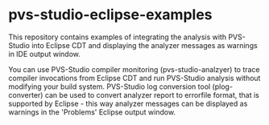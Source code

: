 # pvs-studio-eclipse-examples
This repository contains examples of integrating the analysis with PVS-Studio into Eclipse CDT and displaying the analyzer messages as warnings in IDE output window.

You can use PVS-Studio compiler monitoring (pvs-studio-analzyer) to trace compiler invocations from Eclipse CDT and run PVS-Studio analysis without modifying your build system. PVS-Studio log conversion tool (plog-converter) can be used to convert analyzer report to errorfile format, that is supported by Eclipse - this way analyzer messages can be displayed as warnings in the 'Problems' Eclipse output window.